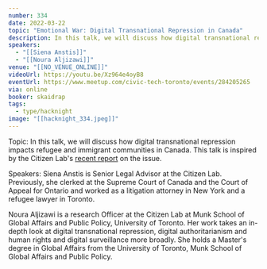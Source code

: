 ```yaml
---
number: 334
date: 2022-03-22
topic: "Emotional War: Digital Transnational Repression in Canada"
description: In this talk, we will discuss how digital transnational repression impacts refugee and immigrant communities in Canada. This talk is inspired by the Citizen Lab's [recent report](https://citizenlab.ca/2022/03/psychological-emotional-war-digital-transnational-repression-canada/) on the issue.
speakers:
  - "[[Siena Anstis]]"
  - "[[Noura Aljizawi]]"
venue: "[[NO_VENUE_ONLINE]]"
videoUrl: https://youtu.be/Xz964e4oyB8
eventUrl: https://www.meetup.com/civic-tech-toronto/events/284205265
via: online
booker: skaidrap
tags:
  - type/hacknight
image: "[[hacknight_334.jpeg]]"
---
```

Topic:
In this talk, we will discuss how digital transnational repression impacts refugee and immigrant communities in Canada. This talk is inspired by the Citizen Lab's [recent report](https://citizenlab.ca/2022/03/psychological-emotional-war-digital-transnational-repression-canada/) on the issue.

Speakers:
Siena Anstis is Senior Legal Advisor at the Citizen Lab. Previously, she clerked at the Supreme Court of Canada and the Court of Appeal for Ontario and worked as a litigation attorney in New York and a refugee lawyer in Toronto.

Noura Aljizawi is a research Officer at the Citizen Lab at Munk School of Global Affairs and Public Policy, University of Toronto. Her work takes an in-depth look at digital transnational repression, digital authoritarianism and human rights and digital surveillance more broadly. She holds a Master's degree in Global Affairs from the University of Toronto, Munk School of Global Affairs and Public Policy.